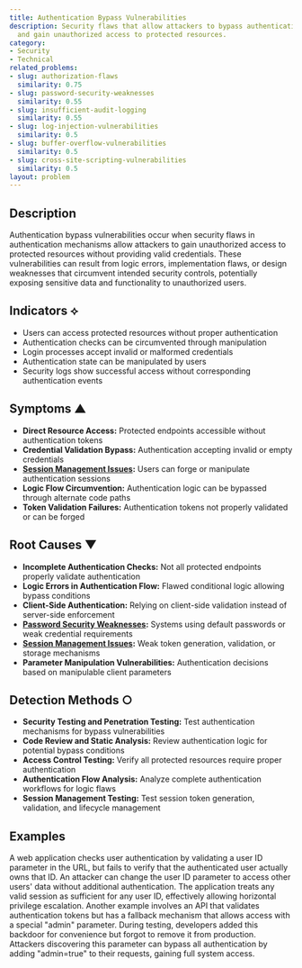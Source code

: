 ```yaml
---
title: Authentication Bypass Vulnerabilities
description: Security flaws that allow attackers to bypass authentication mechanisms
  and gain unauthorized access to protected resources.
category:
- Security
- Technical
related_problems:
- slug: authorization-flaws
  similarity: 0.75
- slug: password-security-weaknesses
  similarity: 0.55
- slug: insufficient-audit-logging
  similarity: 0.55
- slug: log-injection-vulnerabilities
  similarity: 0.5
- slug: buffer-overflow-vulnerabilities
  similarity: 0.5
- slug: cross-site-scripting-vulnerabilities
  similarity: 0.5
layout: problem
---
```


## Description

Authentication bypass vulnerabilities occur when security flaws in authentication mechanisms allow attackers to gain unauthorized access to protected resources without providing valid credentials. These vulnerabilities can result from logic errors, implementation flaws, or design weaknesses that circumvent intended security controls, potentially exposing sensitive data and functionality to unauthorized users.

## Indicators ⟡

- Users can access protected resources without proper authentication
- Authentication checks can be circumvented through manipulation
- Login processes accept invalid or malformed credentials
- Authentication state can be manipulated by users
- Security logs show successful access without corresponding authentication events

## Symptoms ▲

- **Direct Resource Access:** Protected endpoints accessible without authentication tokens
- **Credential Validation Bypass:** Authentication accepting invalid or empty credentials
- **[Session Management Issues](session-management-issues.md):** Users can forge or manipulate authentication sessions
- **Logic Flow Circumvention:** Authentication logic can be bypassed through alternate code paths
- **Token Validation Failures:** Authentication tokens not properly validated or can be forged

## Root Causes ▼

- **Incomplete Authentication Checks:** Not all protected endpoints properly validate authentication
- **Logic Errors in Authentication Flow:** Flawed conditional logic allowing bypass conditions
- **Client-Side Authentication:** Relying on client-side validation instead of server-side enforcement
- **[Password Security Weaknesses](password-security-weaknesses.md):** Systems using default passwords or weak credential requirements
- **[Session Management Issues](session-management-issues.md):** Weak token generation, validation, or storage mechanisms
- **Parameter Manipulation Vulnerabilities:** Authentication decisions based on manipulable client parameters

## Detection Methods ○

- **Security Testing and Penetration Testing:** Test authentication mechanisms for bypass vulnerabilities
- **Code Review and Static Analysis:** Review authentication logic for potential bypass conditions
- **Access Control Testing:** Verify all protected resources require proper authentication
- **Authentication Flow Analysis:** Analyze complete authentication workflows for logic flaws
- **Session Management Testing:** Test session token generation, validation, and lifecycle management

## Examples

A web application checks user authentication by validating a user ID parameter in the URL, but fails to verify that the authenticated user actually owns that ID. An attacker can change the user ID parameter to access other users' data without additional authentication. The application treats any valid session as sufficient for any user ID, effectively allowing horizontal privilege escalation. Another example involves an API that validates authentication tokens but has a fallback mechanism that allows access with a special "admin" parameter. During testing, developers added this backdoor for convenience but forgot to remove it from production. Attackers discovering this parameter can bypass all authentication by adding "admin=true" to their requests, gaining full system access.